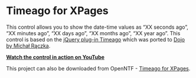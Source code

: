 Timeago for XPages
================

This control allows you to show the date-time values as “XX seconds ago”, “XX minutes ago”, “XX days ago”, “XX months ago”, “XX year ago”. This control is based on the [jQuery plug-in Timeago](http://timeago.yarp.com/) which was ported to [Dojo by Michał Rączka](https://github.com/michaloo/dojo-timeago). 
 
**[Watch the control in action on YouTube](http://www.youtube.com/watch?v=8Rxn9zBOI-Y)**

This project can also be downloaded from OpenNTF - [Timeago for XPages](http://www.openntf.org/internal/home.nsf/project.xsp?action=openDocument&name=Timeago%20for%20XPages).
